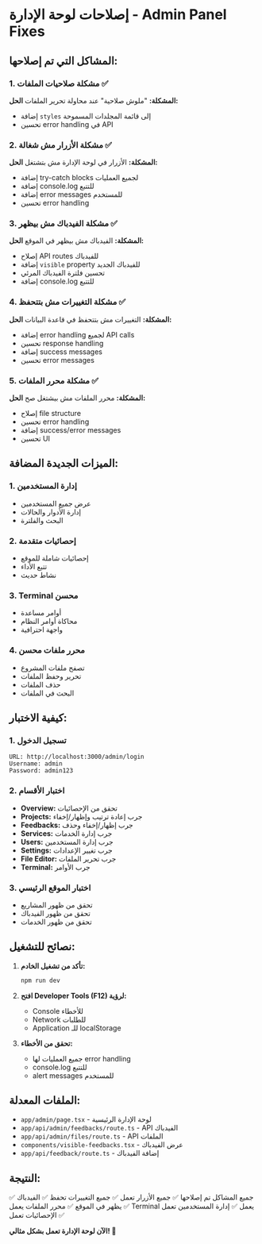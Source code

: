 # إصلاحات لوحة الإدارة - Admin Panel Fixes

## المشاكل التي تم إصلاحها:

### 1. مشكلة صلاحيات الملفات ✅
**المشكلة:** "ملوش صلاحية" عند محاولة تحرير الملفات
**الحل:** 
- إضافة `styles` إلى قائمة المجلدات المسموحة
- تحسين error handling في API

### 2. مشكلة الأزرار مش شغالة ✅
**المشكلة:** الأزرار في لوحة الإدارة مش بتشتغل
**الحل:**
- إضافة try-catch blocks لجميع العمليات
- إضافة console.log للتتبع
- إضافة error messages للمستخدم
- تحسين error handling

### 3. مشكلة الفيدباك مش بيظهر ✅
**المشكلة:** الفيدباك مش بيظهر في الموقع
**الحل:**
- إصلاح API routes للفيدباك
- إضافة `visible` property للفيدباك الجديد
- تحسين فلترة الفيدباك المرئي
- إضافة console.log للتتبع

### 4. مشكلة التغييرات مش بتتحفظ ✅
**المشكلة:** التغييرات مش بتتحفظ في قاعدة البيانات
**الحل:**
- إضافة error handling لجميع API calls
- تحسين response handling
- إضافة success messages
- تحسين error messages

### 5. مشكلة محرر الملفات ✅
**المشكلة:** محرر الملفات مش بيشتغل صح
**الحل:**
- إصلاح file structure
- تحسين error handling
- إضافة success/error messages
- تحسين UI

## الميزات الجديدة المضافة:

### 1. إدارة المستخدمين
- عرض جميع المستخدمين
- إدارة الأدوار والحالات
- البحث والفلترة

### 2. إحصائيات متقدمة
- إحصائيات شاملة للموقع
- تتبع الأداء
- نشاط حديث

### 3. Terminal محسن
- أوامر مساعدة
- محاكاة أوامر النظام
- واجهة احترافية

### 4. محرر ملفات محسن
- تصفح ملفات المشروع
- تحرير وحفظ الملفات
- حذف الملفات
- البحث في الملفات

## كيفية الاختبار:

### 1. تسجيل الدخول
```
URL: http://localhost:3000/admin/login
Username: admin
Password: admin123
```

### 2. اختبار الأقسام
- **Overview:** تحقق من الإحصائيات
- **Projects:** جرب إعادة ترتيب وإظهار/إخفاء
- **Feedbacks:** جرب إظهار/إخفاء وحذف
- **Services:** جرب إدارة الخدمات
- **Users:** جرب إدارة المستخدمين
- **Settings:** جرب تغيير الإعدادات
- **File Editor:** جرب تحرير الملفات
- **Terminal:** جرب الأوامر

### 3. اختبار الموقع الرئيسي
- تحقق من ظهور المشاريع
- تحقق من ظهور الفيدباك
- تحقق من ظهور الخدمات

## نصائح للتشغيل:

1. **تأكد من تشغيل الخادم:**
   ```bash
   npm run dev
   ```

2. **افتح Developer Tools (F12) لرؤية:**
   - Console للأخطاء
   - Network للطلبات
   - Application للـ localStorage

3. **تحقق من الأخطاء:**
   - جميع العمليات لها error handling
   - console.log للتتبع
   - alert messages للمستخدم

## الملفات المعدلة:

- `app/admin/page.tsx` - لوحة الإدارة الرئيسية
- `app/api/admin/feedbacks/route.ts` - API الفيدباك
- `app/api/admin/files/route.ts` - API الملفات
- `components/visible-feedbacks.tsx` - عرض الفيدباك
- `app/api/feedback/route.ts` - إضافة الفيدباك

## النتيجة:
✅ جميع المشاكل تم إصلاحها
✅ جميع الأزرار تعمل
✅ جميع التغييرات تحفظ
✅ الفيدباك يظهر في الموقع
✅ محرر الملفات يعمل
✅ Terminal يعمل
✅ إدارة المستخدمين تعمل
✅ الإحصائيات تعمل

**الآن لوحة الإدارة تعمل بشكل مثالي! 🎉**



